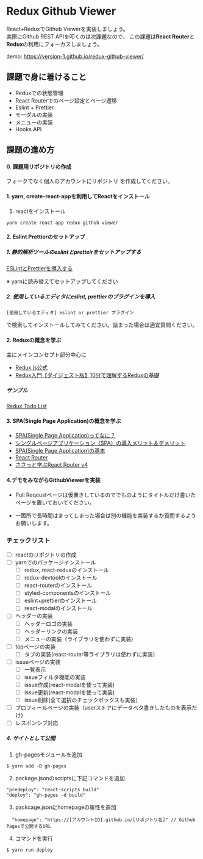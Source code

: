 

# Redux Github Viewer

React+ReduxでGithub Viewerを実装しましょう。</br>
実際にGithub REST APIを叩くのは次課題なので、
この課題は**React Router**と**Redux**の利用にフォーカスしましょう。

demo: https://version-1.github.io/redux-github-viewer/


## 課題で身に着けること

- Reduxでの状態管理
- React Routerでのページ設定とページ遷移
- Eslint + Prettier
- モーダルの実装
- メニューの実装
- Hooks API

## 課題の進め方

#### 0. 課題用リポジトリの作成

フォークでなく個人のアカウントにリポジトリ を作成してください。

#### 1. yarn, create-react-appを利用してReactをインストール

1. reactをインストール
```
yarn create react-app redux-github-viewer
```

#### 2. Eslint Prettierのセットアップ

##### 1. 静的解析ツールのeslintとpretteirをセットアップする

[ESLintとPrettierを導入する](https://qiita.com/kobayashi-m42/items/ea2588686a477d083926)

※ yarnに読み替えてセットアップしてください

##### 2. 使用しているエディタにeslint, prettierのプラグインを導入

```
[使用しているエディタ] eslint or prettier プラグイン
```

で検索してインストールしてみてください。詰まった場合は適宜質問ください。

#### 2. Reduxの概念を学ぶ

主にメインコンセプト部分中心に

- [Redux.js公式](https://redux.js.org/introduction/getting-started)
- [Redux入門【ダイジェスト版】10分で理解するReduxの基礎](https://qiita.com/kitagawamac/items/49a1f03445b19cf407b7)

##### サンプル

[Redux Todo List](https://jsfiddle.net/version1/u4y0j1qv/latest)

#### 3. SPA(Single Page Application)の概念を学ぶ

- [SPA(Single Page Application)ってなに？](https://digitalidentity.co.jp/blog/creative/about-single-page-application.html)
- [シングルページアプリケーション（SPA）の導入メリット＆デメリット](https://www.oro.com/ja/technology/001/)
- [SPA(Single Page Application)の基本](https://qiita.com/takanorip/items/82f0c70ebc81e9246c7a)
- [React Router](https://reacttraining.com/react-router/web/guides/quick-start)
- [ささっと学ぶReact Router v4](https://the2g.com/2789)

#### 4.デモをみながらGithubViewerを実装

- Pull Reqeustページは仮置きしているのででものようにタイトルだけ書いたページを置いておいてください。

- 一箇所で長時間はまってしまった場合は別の機能を実装するか質問するようお願いします。

### チェックリスト

- [ ] reactのリポジトリの作成
- [ ] yarnでのパッケージインストール
  - [ ] redux, react-reduxのインストール
  - [ ] redux-devtoolのインストール
  - [ ] react-routerのインストール
  - [ ] styled-componentsのインストール
  - [ ] eslint+prettierのインストール
  - [ ] react-modalのインストール
- [ ] ヘッダーの実装
  - [ ] ヘッダーロゴの実装
  - [ ] ヘッダーリンクの実装
  - [ ] メニューの実装（ライブラリを使わずに実装)
- [ ] topページの実装
  - [ ] タブの実装(react-router等ライブラリは使わずに実装）
- [ ] issueページの実装
  - [ ] 一覧表示
  - [ ] issueフィルタ機能の実装
  - [ ] issue作成(react-modalを使って実装)
  - [ ] issue更新(react-modalを使って実装)
  - [ ] issue削除(全て選択のチェックボックスも実装）
- [ ] プロフィールページの実装（userストアにデータベタ書きしたものを表示だけ）
- [ ] レスポンシブ対応

##### 4. サイトとして公開

1. gh-pagesモジュールを追加

```
$ yarn add -D gh-pages
```

2. package.jsonのscriptsに下記コマンドを追加

```
"predeploy": "react-scripts build"
"deploy": "gh-pages -d build"
```

3. packcage.jsonにhomepageの属性を追加
```
  "homepage": "https://[アカウントID].github.io/[リポジトリ名]" // Github Pagesで公開するURL
```
4. コマンドを実行

```
$ yarn run deploy
```
